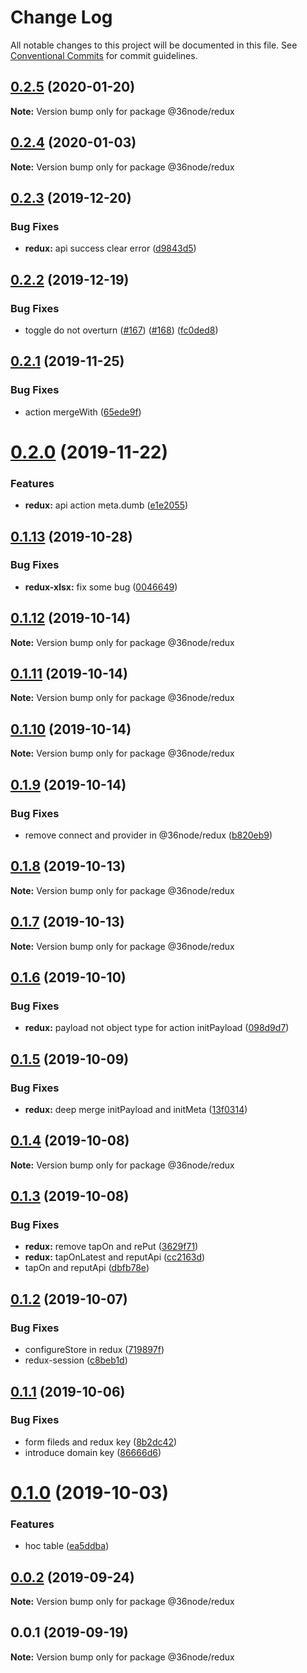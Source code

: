 # Change Log

All notable changes to this project will be documented in this file.
See [Conventional Commits](https://conventionalcommits.org) for commit guidelines.

## [0.2.5](https://github.com/36node/sketch/compare/@36node/redux@0.2.4...@36node/redux@0.2.5) (2020-01-20)

**Note:** Version bump only for package @36node/redux





## [0.2.4](https://github.com/36node/sketch/compare/@36node/redux@0.2.3...@36node/redux@0.2.4) (2020-01-03)

**Note:** Version bump only for package @36node/redux





## [0.2.3](https://github.com/36node/sketch/compare/@36node/redux@0.2.2...@36node/redux@0.2.3) (2019-12-20)


### Bug Fixes

* **redux:** api success clear error ([d9843d5](https://github.com/36node/sketch/commit/d9843d5))





## [0.2.2](https://github.com/36node/sketch/compare/@36node/redux@0.2.1...@36node/redux@0.2.2) (2019-12-19)


### Bug Fixes

* toggle do not overturn ([#167](https://github.com/36node/sketch/issues/167)) ([#168](https://github.com/36node/sketch/issues/168)) ([fc0ded8](https://github.com/36node/sketch/commit/fc0ded8))





## [0.2.1](https://github.com/36node/sketch/compare/@36node/redux@0.2.0...@36node/redux@0.2.1) (2019-11-25)


### Bug Fixes

* action mergeWith ([65ede9f](https://github.com/36node/sketch/commit/65ede9f))





# [0.2.0](https://github.com/36node/sketch/compare/@36node/redux@0.1.13...@36node/redux@0.2.0) (2019-11-22)


### Features

* **redux:** api action meta.dumb ([e1e2055](https://github.com/36node/sketch/commit/e1e2055))





## [0.1.13](https://github.com/36node/sketch/compare/@36node/redux@0.1.12...@36node/redux@0.1.13) (2019-10-28)


### Bug Fixes

* **redux-xlsx:** fix some bug ([0046649](https://github.com/36node/sketch/commit/0046649))





## [0.1.12](https://github.com/36node/sketch/compare/@36node/redux@0.1.11...@36node/redux@0.1.12) (2019-10-14)

**Note:** Version bump only for package @36node/redux





## [0.1.11](https://github.com/36node/sketch/compare/@36node/redux@0.1.10...@36node/redux@0.1.11) (2019-10-14)

**Note:** Version bump only for package @36node/redux





## [0.1.10](https://github.com/36node/sketch/compare/@36node/redux@0.1.9...@36node/redux@0.1.10) (2019-10-14)

**Note:** Version bump only for package @36node/redux





## [0.1.9](https://github.com/36node/sketch/compare/@36node/redux@0.1.8...@36node/redux@0.1.9) (2019-10-14)


### Bug Fixes

* remove connect and provider in @36node/redux ([b820eb9](https://github.com/36node/sketch/commit/b820eb9))





## [0.1.8](https://github.com/36node/sketch/compare/@36node/redux@0.1.7...@36node/redux@0.1.8) (2019-10-13)

**Note:** Version bump only for package @36node/redux





## [0.1.7](https://github.com/36node/sketch/compare/@36node/redux@0.1.6...@36node/redux@0.1.7) (2019-10-13)

**Note:** Version bump only for package @36node/redux





## [0.1.6](https://github.com/36node/sketch/compare/@36node/redux@0.1.5...@36node/redux@0.1.6) (2019-10-10)


### Bug Fixes

* **redux:** payload not object type for action initPayload ([098d9d7](https://github.com/36node/sketch/commit/098d9d7))





## [0.1.5](https://github.com/36node/sketch/compare/@36node/redux@0.1.4...@36node/redux@0.1.5) (2019-10-09)


### Bug Fixes

* **redux:** deep merge initPayload and initMeta ([13f0314](https://github.com/36node/sketch/commit/13f0314))





## [0.1.4](https://github.com/36node/sketch/compare/@36node/redux@0.1.3...@36node/redux@0.1.4) (2019-10-08)

**Note:** Version bump only for package @36node/redux





## [0.1.3](https://github.com/36node/sketch/compare/@36node/redux@0.1.2...@36node/redux@0.1.3) (2019-10-08)


### Bug Fixes

* **redux:** remove tapOn and rePut ([3629f71](https://github.com/36node/sketch/commit/3629f71))
* **redux:** tapOnLatest and reputApi ([cc2163d](https://github.com/36node/sketch/commit/cc2163d))
* tapOn and reputApi ([dbfb78e](https://github.com/36node/sketch/commit/dbfb78e))





## [0.1.2](https://github.com/36node/sketch/compare/@36node/redux@0.1.1...@36node/redux@0.1.2) (2019-10-07)


### Bug Fixes

* configureStore in redux ([719897f](https://github.com/36node/sketch/commit/719897f))
* redux-session ([c8beb1d](https://github.com/36node/sketch/commit/c8beb1d))





## [0.1.1](https://github.com/36node/sketch/compare/@36node/redux@0.1.0...@36node/redux@0.1.1) (2019-10-06)


### Bug Fixes

* form fileds and redux key ([8b2dc42](https://github.com/36node/sketch/commit/8b2dc42))
* introduce domain key ([86666d6](https://github.com/36node/sketch/commit/86666d6))





# [0.1.0](https://github.com/36node/sketch/compare/@36node/redux@0.0.2...@36node/redux@0.1.0) (2019-10-03)


### Features

* hoc table ([ea5ddba](https://github.com/36node/sketch/commit/ea5ddba))





## [0.0.2](https://github.com/36node/sketch/compare/@36node/redux@0.0.1...@36node/redux@0.0.2) (2019-09-24)

**Note:** Version bump only for package @36node/redux





## 0.0.1 (2019-09-19)

**Note:** Version bump only for package @36node/redux
